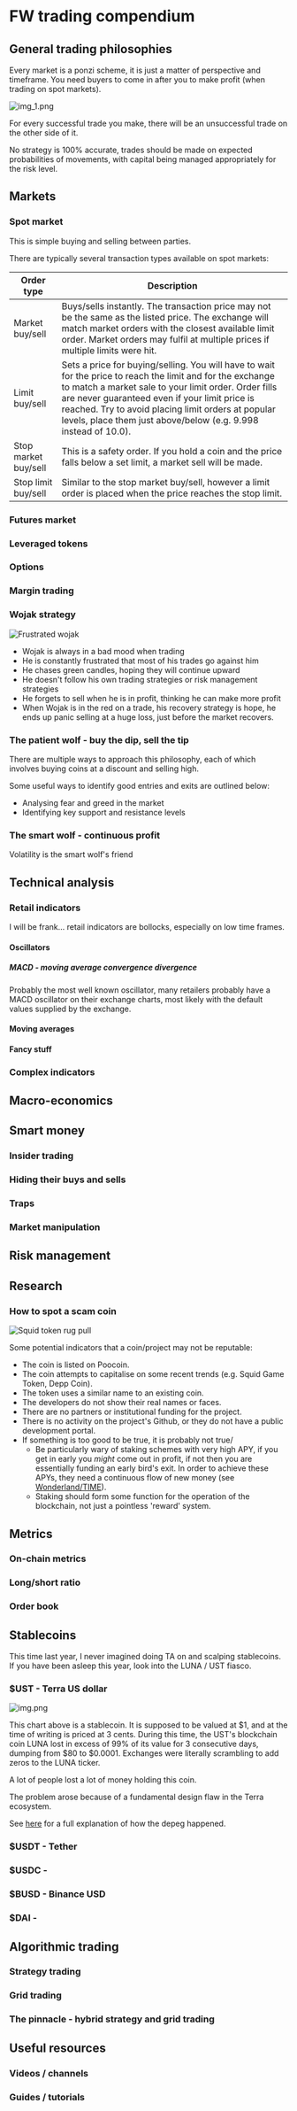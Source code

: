 # FW trading compendium

## General trading philosophies

Every market is a ponzi scheme, it is just a matter of perspective and timeframe. You need buyers to come in after you to make profit (when trading on spot markets). 

![img_1.png](images/ponzi.png)

For every successful trade you make, there will be an unsuccessful trade on the other side of it.

No strategy is 100% accurate, trades should be made on expected probabilities of movements, with capital being managed appropriately for the risk level.


## Markets

### Spot market

This is simple buying and selling between parties. 

There are typically several transaction types available on spot markets:

| Order type| Description |
|---|---|
| Market buy/sell | Buys/sells instantly. The transaction price may not be the same as the listed price. The exchange will match market orders with the closest available limit order. Market orders may fulfil at multiple prices if multiple limits were hit. |
| Limit buy/sell | Sets a price for buying/selling. You will have to wait for the price to reach the limit and for the exchange to match a market sale to your limit order. Order fills are never guaranteed even if your limit price is reached. Try to avoid placing limit orders at popular levels, place them just above/below (e.g. 9.998 instead of 10.0).|
| Stop market buy/sell | This is a safety order. If you hold a coin and the price falls below a set limit, a market sell will be made. |
| Stop limit buy/sell | Similar to the stop market buy/sell, however a limit order is placed when the price reaches the stop limit.|

### Futures market

### Leveraged tokens

### Options

### Margin trading




### Wojak strategy

![Frustrated wojak](images/wojak.png)

* Wojak is always in a bad mood when trading
* He is constantly frustrated that most of his trades go against him
* He chases green candles, hoping they will continue upward
* He doesn't follow his own trading strategies or risk management strategies
* He forgets to sell when he is in profit, thinking he can make more profit
* When Wojak is in the red on a trade, his recovery strategy is hope, he ends up panic selling at a huge loss, just before the market recovers.

### The patient wolf - buy the dip, sell the tip

There are multiple ways to approach this philosophy, each of which involves buying coins at a discount and selling high.

Some useful ways to identify good entries and exits are outlined below:

* Analysing fear and greed in the market
* Identifying key support and resistance levels


### The smart wolf - continuous profit

Volatility is the smart wolf's friend

## Technical analysis

### Retail indicators

I will be frank... retail indicators are bollocks, especially on low time frames.

#### Oscillators

##### MACD - moving average convergence divergence

Probably the most well known oscillator, many retailers probably have a MACD oscillator on their exchange charts, most likely with the default values supplied by the exchange.



#### Moving averages

#### Fancy stuff


### Complex indicators

####


## Macro-economics


## Smart money

### Insider trading

### Hiding their buys and sells

### Traps

### Market manipulation


## Risk management

## Research

### How to spot a scam coin

![Squid token rug pull](images/squid.gif)

Some potential indicators that a coin/project may not be reputable:

* The coin is listed on Poocoin.
* The coin attempts to capitalise on some recent trends (e.g. Squid Game Token, Depp Coin).
* The token uses a similar name to an existing coin.
* The developers do not show their real names or faces.
* There are no partners or institutional funding for the project.
* There is no activity on the project's Github, or they do not have a public development portal.
* If something is too good to be true, it is probably not true/
  * Be particularly wary of staking schemes with very high APY, if you get in early you *might* come out in profit, if not then you are essentially funding an early bird's exit. In order to achieve these APYs, they need a continuous flow of new money (see [Wonderland/TIME](https://cyberbump.net/wonderland-time-crypto-instant-millionaires-or-ponzi-scheme/)).
  * Staking should form some function for the operation of the blockchain, not just a pointless 'reward' system.


## Metrics

### On-chain metrics

### Long/short ratio

### Order book


## Stablecoins

This time last year, I never imagined doing TA on and scalping stablecoins. If you have been asleep this year, look into the LUNA / UST fiasco.

### $UST - Terra US dollar

![img.png](images/ust.png)

This chart above is a stablecoin. It is supposed to be valued at $1, and at the time of writing is priced at 3 cents. During this time, the UST's blockchain coin LUNA lost in excess of 99% of its value for 3 consecutive days, dumping from $80 to $0.0001. Exchanges were literally scrambling to add zeros to the LUNA ticker.

A lot of people lost a lot of money holding this coin.

The problem arose because of a fundamental design flaw in the Terra ecosystem.

See [here](https://www.cnet.com/personal-finance/crypto/luna-crypto-crash-how-ust-broke-and-whats-next-for-terra/) for a full explanation of how the depeg happened.

### $USDT - Tether

### $USDC - 
### $BUSD - Binance USD 
### $DAI -

## Algorithmic trading

### Strategy trading

### Grid trading

### The pinnacle - hybrid strategy and grid trading



## Useful resources

### Videos / channels

### Guides / tutorials